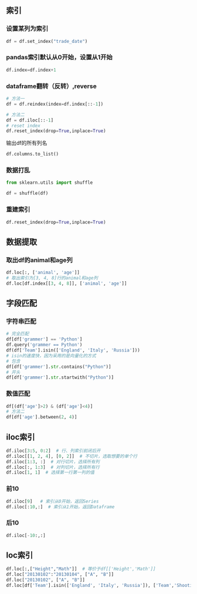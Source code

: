 


## 索引

### 设置某列为索引
```python
df = df.set_index("trade_date")
```

### pandas索引默认从0开始，设置从1开始

```python
df.index=df.index+1
```
### dataframe翻转（反转）,reverse

```python
# 方法一
df = df.reindex(index=df.index[::-1])

# 方法二
df = df.iloc[::-1]
# reset index
df.reset_index(drop=True,inplace=True)
```

输出df的所有列名

```python
df.columns.to_list()
```


### 数据打乱
```python
from sklearn.utils import shuffle

df = shuffle(df)
```

### 重建索引

```python
df.reset_index(drop=True,inplace=True)
```

## 数据提取

### 取出df的animal和age列

```python
df.loc[:, ['animal', 'age']]
# 取出索引为[3, 4, 8]行的animal和age列
df.loc[df.index[[3, 4, 8]], ['animal', 'age']]
```



## 字段匹配

### 字符串匹配
```python
# 完全匹配
df[df['grammer'] == 'Python']
df.query('grammer == Python')
df(df['Team'].isin(['England', 'Italy', 'Russia']))
# isin的速度快，因为采用的是向量化的方式
# 包含
df[df['grammer'].str.contains("Python")]
# 开头
df[df['grammer'].str.startwith("Python")]
```

### 数值匹配

```python
df[(df['age']>2) & (df['age']<4)]
# 方法二
df[df['age'].between(2, 4)]
```

## iloc索引


```python
df.iloc[3:5, 0:2]  # 行、列索引前闭后开
df.iloc[[1, 2, 4], [0, 2]]  # 不切片，选取想要的单个行
df.iloc[1:3, :]  # 对行切片，选择所有列
df.iloc[:, 1:3]  # 对列切片，选择所有行
df.iloc[1, 1]  # 选择第一行第一列的值
```
### 前10
```python
df.iloc[9]   # 索引从0开始，返回Series
df.iloc[:10,:]  # 索引从1开始，返回Dataframe
```

### 后10

```python
df.iloc[-10:,:]
```

## loc索引

```python
df.loc[:,["Height","Math"]]  # 等价于df[['Height','Math']]
df.loc["20130102":"20130104", ["A", "B"]]
df.loc["20130102", ["A", "B"]]
df.loc[df['Team'].isin(['England', 'Italy', 'Russia']), ['Team','Shooting Accuracy']]
```















